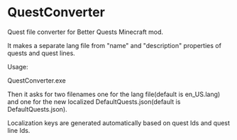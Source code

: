 # QuestConverter
Quest file converter for Better Quests Minecraft mod.

It makes a separate lang file from "name" and "description" properties of quests and quest lines.

Usage: 

QuestConverter.exe <path to your DefaultQuests.json>
  
Then it asks for two filenames one for the lang file(default is en_US.lang) and one for the new localized DefaultQuests.json(default is DefaultQuests.json).
  
Localization keys are generated automatically based on quest Ids and quest line Ids.

